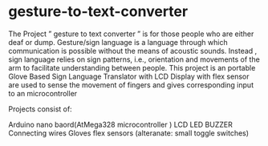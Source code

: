 # gesture-to-text-converter


The Project ” gesture to text converter ” is for those people who are either deaf or dump. Gesture/sign language is a language through which communication is possible without the means of acoustic sounds. Instead , sign language relies on sign patterns, i.e., orientation and movements of the arm to facilitate understanding between people. This project is an portable Glove Based Sign Language Translator with LCD Display with flex sensor are used to sense the movement of fingers and gives corresponding input to an microcontroller

Projects consist of:

Arduino nano baord(AtMega328 microcontroller )
LCD
LED
BUZZER
Connecting wires
Gloves
flex sensors (alteranate: small toggle switches)
